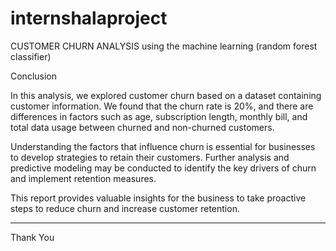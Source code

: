 # internshalaproject
CUSTOMER CHURN ANALYSIS using the machine learning (random forest classifier)


Conclusion

In this analysis, we explored customer churn based on a dataset containing customer information. We found that the churn rate is 20%, and there are differences in factors such as age, subscription length, monthly bill, and total data usage between churned and non-churned customers.

Understanding the factors that influence churn is essential for businesses to develop strategies to retain their customers. Further analysis and predictive modeling may be conducted to identify the key drivers of churn and implement retention measures.

This report provides valuable insights for the business to take proactive steps to reduce churn and increase customer retention.



---







Thank You
